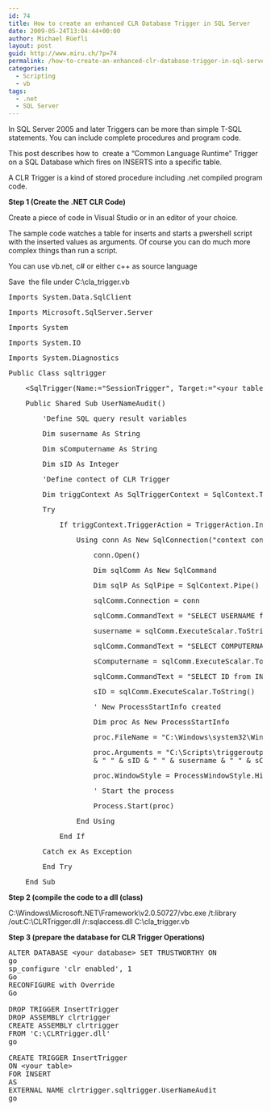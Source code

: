 ```yaml
---
id: 74
title: How to create an enhanced CLR Database Trigger in SQL Server
date: 2009-05-24T13:04:44+00:00
author: Michael Rüefli
layout: post
guid: http://www.miru.ch/?p=74
permalink: /how-to-create-an-enhanced-clr-database-trigger-in-sql-server/
categories:
  - Scripting
  - vb
tags:
  - .net
  - SQL Server
---
```

In SQL Server 2005 and later Triggers can be more than simple T-SQL statements. You can include complete procedures and program code.
  
This post describes how to  create a &#8220;Common Language Runtime&#8221; Trigger on a SQL Database which fires on INSERTS into a specific table.
  
A CLR Trigger is a kind of stored procedure including .net compiled program code.

**Step 1 (Create the .NET CLR Code)**

Create a piece of code in Visual Studio or in an editor of your choice.
  
The sample code watches a table for inserts and starts a pwershell script with the inserted values as arguments. Of course you can do much more complex things than run a script.
  
You can use vb.net, c# or either c++ as source language

Save  the file under C:\cla_trigger.vb

<pre>Imports System.Data.SqlClient</pre>

<pre>Imports Microsoft.SqlServer.Server</pre>

<pre>Imports System</pre>

<pre>Imports System.IO</pre>

<pre>Imports System.Diagnostics</pre>

<pre>Public Class sqltrigger</pre>

<pre>    &lt;SqlTrigger(Name:="SessionTrigger", Target:="&lt;your table name&gt;", Event:="FOR UPDATE")&gt; _</pre>

<pre>    Public Shared Sub UserNameAudit()</pre>

<pre>        'Define SQL query result variables</pre>

<pre>        Dim susername As String</pre>

<pre>        Dim sComputername As String</pre>

<pre>        Dim sID As Integer</pre>

<pre>        'Define contect of CLR Trigger</pre>

<pre>        Dim triggContext As SqlTriggerContext = SqlContext.TriggerContext()</pre>

<pre>        Try</pre>

<pre>            If triggContext.TriggerAction = TriggerAction.Insert Then</pre>

<pre>                Using conn As New SqlConnection("context connection=true")</pre>

<pre>                    conn.Open()</pre>

<pre>                    Dim sqlComm As New SqlCommand</pre>

<pre>                    Dim sqlP As SqlPipe = SqlContext.Pipe()</pre>

<pre>                    sqlComm.Connection = conn</pre>

<pre>                    sqlComm.CommandText = "SELECT USERNAME from INSERTED"</pre>

<pre>                    susername = sqlComm.ExecuteScalar.ToString()</pre>

<pre>                    sqlComm.CommandText = "SELECT COMPUTERNAME from INSERTED"</pre>

<pre>                    sComputername = sqlComm.ExecuteScalar.ToString()</pre>

<pre>                    sqlComm.CommandText = "SELECT ID from INSERTED"</pre>

<pre>                    sID = sqlComm.ExecuteScalar.ToString()</pre>

<pre>                    ' New ProcessStartInfo created</pre>

<pre>                    Dim proc As New ProcessStartInfo</pre>

<pre>                    proc.FileName = "C:\Windows\system32\WindowsPowershell\V1.0\powershell.exe</pre>

<pre>                    proc.Arguments = "C:\Scripts\triggeroutput.ps1" _
                    & " " & sID & " " & susername & " " & sComputername</pre>

<pre>                    proc.WindowStyle = ProcessWindowStyle.Hidden</pre>

<pre>                    ' Start the process</pre>

<pre>                    Process.Start(proc)</pre>

<pre>                End Using</pre>

<pre>            End If</pre>

<pre>        Catch ex As Exception</pre>

<pre>        End Try</pre>

<pre>    End Sub</pre>

**Step 2 (compile the code to a dll (class)**
  
C:\Windows\Microsoft.NET\Framework\v2.0.50727/vbc.exe /t:library /out:C:\CLRTrigger.dll /r:sqlaccess.dll C:\cla_trigger.vb

**Step 3 (prepare the database for CLR Trigger Operations)**

<pre>ALTER DATABASE &lt;your database&gt; SET TRUSTWORTHY ON
go
sp_configure 'clr enabled', 1
Go
RECONFIGURE with Override
Go

DROP TRIGGER InsertTrigger
DROP ASSEMBLY clrtrigger
CREATE ASSEMBLY clrtrigger
FROM 'C:\CLRTrigger.dll'
go 

CREATE TRIGGER InsertTrigger
ON &lt;your table&gt;
FOR INSERT
AS
EXTERNAL NAME clrtrigger.sqltrigger.UserNameAudit
go</pre>